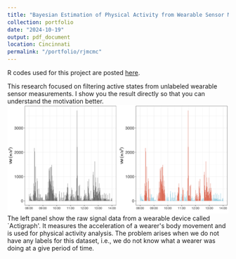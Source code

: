 ```yaml
---
title: "Bayesian Estimation of Physical Activity from Wearable Sensor Measurements"
collection: portfolio
date: "2024-10-19"
output: pdf_document
location: Cincinnati
permalink: "/portfolio/rjmcmc"
---
```

R codes used for this project are posted [here](https://github.com/Jiwonleeeee/BayesActigraph).


This research focused on filtering active states from unlabeled wearable sensor measurements. I show you the result directly so that you can understand the motivation better.
<br/><img src='/images/display.png'>
The left panel show the raw signal data from a wearable device called `Actigraph'. It measures the acceleration of a wearer's body movement and is used for physical activity analysis. The problem arises when we do not have any labels for this dataset, i.e., we do not know what a wearer was doing at a give period of time. 

